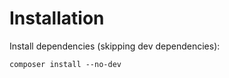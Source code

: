 Installation
============

Install dependencies (skipping dev dependencies):

```
composer install --no-dev
```
